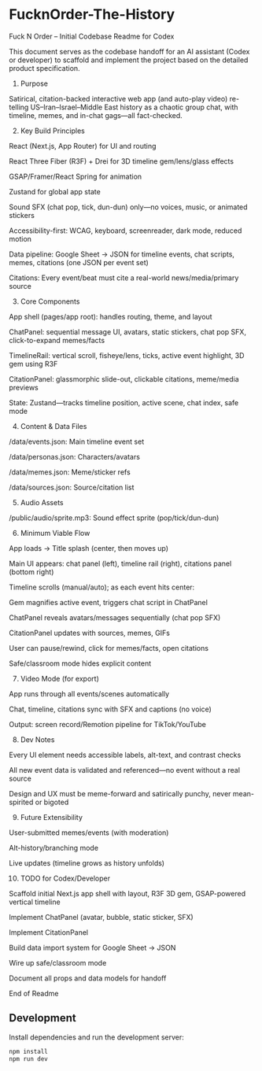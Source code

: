 # FucknOrder-The-History
Fuck N Order – Initial Codebase Readme for Codex

This document serves as the codebase handoff for an AI assistant (Codex or developer) to scaffold and implement the project based on the detailed product specification.

1. Purpose

Satirical, citation-backed interactive web app (and auto-play video) re-telling US–Iran–Israel–Middle East history as a chaotic group chat, with timeline, memes, and in-chat gags—all fact-checked.

2. Key Build Principles

React (Next.js, App Router) for UI and routing

React Three Fiber (R3F) + Drei for 3D timeline gem/lens/glass effects

GSAP/Framer/React Spring for animation

Zustand for global app state

Sound SFX (chat pop, tick, dun-dun) only—no voices, music, or animated stickers

Accessibility-first: WCAG, keyboard, screenreader, dark mode, reduced motion

Data pipeline: Google Sheet → JSON for timeline events, chat scripts, memes, citations (one JSON per event set)

Citations: Every event/beat must cite a real-world news/media/primary source

3. Core Components

App shell (pages/app root): handles routing, theme, and layout

ChatPanel: sequential message UI, avatars, static stickers, chat pop SFX, click-to-expand memes/facts

TimelineRail: vertical scroll, fisheye/lens, ticks, active event highlight, 3D gem using R3F

CitationPanel: glassmorphic slide-out, clickable citations, meme/media previews

State: Zustand—tracks timeline position, active scene, chat index, safe mode

4. Content & Data Files

/data/events.json: Main timeline event set

/data/personas.json: Characters/avatars

/data/memes.json: Meme/sticker refs

/data/sources.json: Source/citation list

5. Audio Assets

/public/audio/sprite.mp3: Sound effect sprite (pop/tick/dun-dun)

6. Minimum Viable Flow

App loads → Title splash (center, then moves up)

Main UI appears: chat panel (left), timeline rail (right), citations panel (bottom right)

Timeline scrolls (manual/auto); as each event hits center:

Gem magnifies active event, triggers chat script in ChatPanel

ChatPanel reveals avatars/messages sequentially (chat pop SFX)

CitationPanel updates with sources, memes, GIFs

User can pause/rewind, click for memes/facts, open citations

Safe/classroom mode hides explicit content

7. Video Mode (for export)

App runs through all events/scenes automatically

Chat, timeline, citations sync with SFX and captions (no voice)

Output: screen record/Remotion pipeline for TikTok/YouTube

8. Dev Notes

Every UI element needs accessible labels, alt-text, and contrast checks

All new event data is validated and referenced—no event without a real source

Design and UX must be meme-forward and satirically punchy, never mean-spirited or bigoted

9. Future Extensibility

User-submitted memes/events (with moderation)

Alt-history/branching mode

Live updates (timeline grows as history unfolds)

10. TODO for Codex/Developer

Scaffold initial Next.js app shell with layout, R3F 3D gem, GSAP-powered vertical timeline

Implement ChatPanel (avatar, bubble, static sticker, SFX)

Implement CitationPanel

Build data import system for Google Sheet → JSON

Wire up safe/classroom mode

Document all props and data models for handoff

End of Readme


## Development

Install dependencies and run the development server:

```bash
npm install
npm run dev
```

